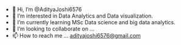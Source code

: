 - 👋 Hi, I’m @AdityaJoshi6576
- 👀 I’m interested in Data Analytics and Data visualization.
- 🌱 I’m currently learning MSc Data science and big data analytics.
- 💞️ I’m looking to collaborate on ...
- 📫 How to reach me ... adityajoshi6576@gmail.com

<!---
AdityaJoshi6576/AdityaJoshi6576 is a ✨ special ✨ repository because its `README.md` (this file) appears on your GitHub profile.
You can click the Preview link to take a look at your changes.
--->
